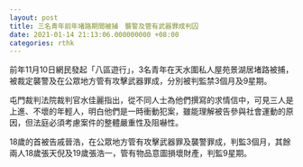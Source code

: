 ```yaml
---
layout: post
title: 三名青年前年堵路期間被捕　襲警及管有武器罪成判囚
date: 2021-01-14 21:13:06.000000000 +08:00
categories: rthk
---
```


前年11月10日網民發起「八區遊行」，3名青年在天水圍私人屋苑景湖居堵路被捕，被裁定襲警及在公眾地方管有攻擊武器罪成，分別被判監禁3個月及9星期。

屯門裁判法院裁判官水佳麗指出，從不同人士為他們撰寫的求情信中，可見三人是上進、不壞的年輕人，明白他們是一時衝動犯案，雖能理解被告參與社會運動的原因，但法庭必須考慮案件的整體嚴重性及阻嚇性。

18歲的首被告戚晉浩，在公眾地方管有攻擊武器罪及襲警罪成，判監3個月，其餘兩人18歲張天倪及19歲張浩一，管有物品意圖損壞財產，判監9星期。
